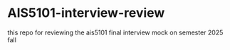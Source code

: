 # AIS5101-interview-review
this repo for reviewing the ais5101 final interview mock on semester 2025 fall
